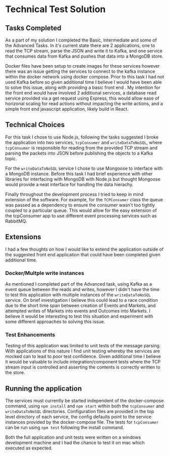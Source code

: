 # Technical Test Solution

## Tasks Completed
As a part of my solution I completed the Basic, Intermediate and some of the Advanced Tasks. In it's current state
there are 2 applications, one to read the TCP stream, parse the JSON and write it to Kafka, and one service that consumes data from Kafka and pushes that data into a MongoDB store.

Docker files have been setup to create images for these services however there was an issue getting the services to 
connect to the kafka instance within the docker network using docker compose. Prior to this task I had
not used Kafka before so given additional time I believe I would 
have been able to solve this issue, along with providing a basic front end  . My intention for the front
end would have involved 2 additional services, a database read service provided via a get request using Express, this would allow ease of horizonal scaling for read actions without impacting the write actions, and a simple front end javascript application, likely build in React.

## Technical Choices
For this task I chose to use Node.js, following the tasks suggested I broke the application into two services, 
`tcpConsumer` and `writeDataToNoSQL`, where `tcpConsumer` is responsible for reading from the 
provided TCP stream and parsing the packets into JSON before publishing the objects to a Kafka topic. 

For the `writeDataToNoSQL` service I chose to use Mongoose to interface with a MongoDB instance. Before this 
task I had brief experience with other libraries for interfacing with MongoDB with Node.js but thought Mongoose
would provide a neat interface for handling the data hierachy.

Finally throughout the development process I tried to keep in mind extension of the software. For example, for the `TCPConsumer` class the queue was passed as a dependency to ensure the consumer wasn't too tightly coupled to a particular queue. This would allow for the easy extension of the tcpConsumer app to use different event processing services such as RabbitMQ.

## Extensions 
I had a few thoughts on how I would like to extend the application outside of the suggested front end application that could have been completed given additional time.

### Docker/Multple write instances
As mentioned I completed part of the Advanced task, using Kafka as a event queue between the reads and writes, however I didn't have the time to test this application with multiple instances of the `writeDataToNoSQL` service. On brief investigation I believe this could lead to a race condition due to the short time span between creation of Events and Markets, and attempted writes of Markets into events and Outcomes into Markets. I believe it would be interesting to test this situation and experiment with some different approaches to solving this issue. 

### Test Enhancements
Testing of this application was limited to unit tests of the message parsing. With applications of this nature I find unit testing whereby the services are mocked can to lead to poor test confidence. Given additional time I believe it would be valuable to include integration/component tests where the TCP stream input is controlled and asserting the contents is correctly written to the store. 

## Running the application
The services must currently be started independent of the docker-compose command, using `npm install` and `npm start` within both the `tcpConsumer` and `writeDataToNoSQL` directories. Configuration files are provided in the top level directory of each service, the config defaults point to the service instances provided by the docker-compose file. The tests for `tcpConsumer` can be run using `npm test` following the install command.

Both the full application and unit tests were written on a windows development machine and I had the chance to test it on mac which executed as expected.
